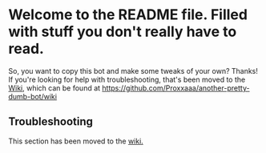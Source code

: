 # Welcome to the README file. Filled with stuff you don't really have to read.

  So, you want to copy this bot and make some tweaks of your own? Thanks! If you're looking for help with troubleshooting, that's been moved to the [Wiki](https://github.com/Proxxaaa/another-pretty-dumb-bot/wiki), which can be found at https://github.com/Proxxaaa/another-pretty-dumb-bot/wiki

## Troubleshooting

  This section has been moved to the [wiki.](https://github.com/Proxxaaa/another-pretty-dumb-bot/wiki)
